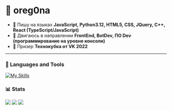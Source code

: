 # 🥑 oreg0na

- 🌱 Пишу на языках <b>JavaScript, Python3.12, HTML5, CSS, JQuery, C++, React (TypeScript/JavaScript)</b>
- 💞️ Двигаюсь в направлении <b>FrontEnd, BotDev, ПО Dev (программирование на уровне консоли)</b>
- 👀 Призер <b>Технокубка от VK 2022</b>
  
---

### 🧰 Languages and Tools
[![My Skills](https://skillicons.dev/icons?i=py,pytorch,cpp,js,bots,html,css,scss,nodejs,vuejs,github,vscode,figma,bootstrap,mongodb,stackoverflow&perline=4)](https://vk.com/oreg0na)


### 📊 Stats
![](http://github-profile-summary-cards.vercel.app/api/cards/profile-details?username=oreg0na&theme=algolia)
![](http://github-profile-summary-cards.vercel.app/api/cards/most-commit-language?username=oreg0na&theme=algolia) 
![](http://github-profile-summary-cards.vercel.app/api/cards/stats?username=oreg0na&theme=algolia)
